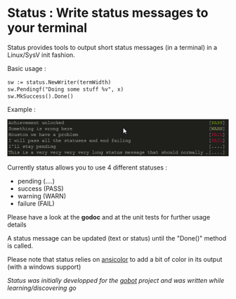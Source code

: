 # Status : Write status messages to your terminal
Status provides tools to output short status messages (in a terminal) in a Linux/SysV init fashion.

Basic usage :

	sw := status.NewWriter(termWidth)
	sw.Pendingf("Doing some stuff %v", x)
	sw.MkSuccess().Done()
    
Example :

![screenshot](https://github.com/fredjeck/status/raw/master/img/screenshot.png)

Currently status allows you to use 4 different statuses :
	
* pending (....)
* success (PASS)
* warning (WARN)
* failure (FAIL)

Please have a look at the **godoc** and at the unit tests for further usage details

A status message can be updated (text or status) until the "Done()" method is called.

Please note that status relies on [ansicolor](github.com/shiena/ansicolor) to add a bit of color in its output (with a windows support)
    
*Status was initially developped for the [gobot](http://github.com/fjecker/gobot) project and was written while learning/discovering go* 
